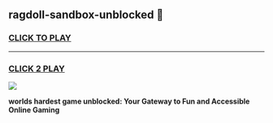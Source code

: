 
## ragdoll-sandbox-unblocked 👋
<h3>
<a href="https://premium.freeplayer.one?title=ragdoll-sandbox-unblocked&ref=14F">CLICK TO PLAY</a></h3>
<hr>

<h3>
<a href="https://premium.freeplayer.one?title=ragdoll-sandbox-unblocked&ref=14F">CLICK 2 PLAY</a>
  
</h3>

<a href="https://premium.freeplayer.one?title=ragdoll-sandbox-unblocked&ref=12F/"><img src="https://clearcache.store/games.png"></a>


**worlds hardest game unblocked: Your Gateway to Fun and Accessible Online Gaming**

